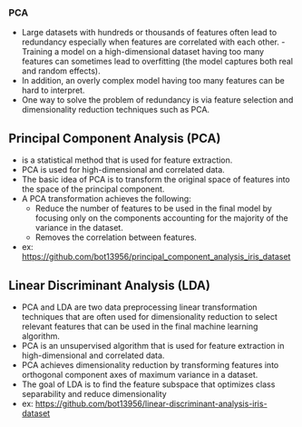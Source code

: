 ### PCA
- Large datasets with hundreds or thousands of features often lead to redundancy especially when features are correlated with each other. - Training a model on a high-dimensional dataset having too many features can sometimes lead to overfitting (the model captures both real     and random effects).
- In addition, an overly complex model having too many features can be hard to interpret.
- One way to solve the problem of redundancy is via feature selection and dimensionality reduction techniques such as PCA.

## Principal Component Analysis (PCA)
- is a statistical method that is used for feature extraction.
- PCA is used for high-dimensional and correlated data.
- The basic idea of PCA is to transform the original space of features into the space of the principal component.
- A PCA transformation achieves the following:
    - Reduce the number of features to be used in the final model by focusing only on the components accounting for the majority of the variance in the dataset.
    - Removes the correlation between features.
- ex: https://github.com/bot13956/principal_component_analysis_iris_dataset

## Linear Discriminant Analysis (LDA)
- PCA and LDA are two data preprocessing linear transformation techniques that are often used for dimensionality reduction to select relevant features that can be used in the final machine learning algorithm.
- PCA is an unsupervised algorithm that is used for feature extraction in high-dimensional and correlated data.
- PCA achieves dimensionality reduction by transforming features into orthogonal component axes of maximum variance in a dataset.
- The goal of LDA is to find the feature subspace that optimizes class separability and reduce dimensionality
- ex: https://github.com/bot13956/linear-discriminant-analysis-iris-dataset
